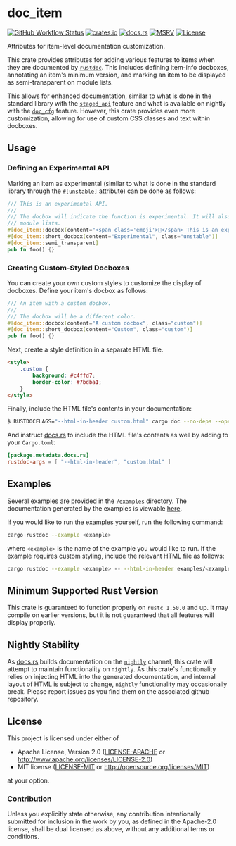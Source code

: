 # doc_item

[![GitHub Workflow Status](https://img.shields.io/github/workflow/status/Anders429/doc_item/Tests/master)](https://github.com/Anders429/doc_item/actions)
[![crates.io](https://img.shields.io/crates/v/doc_item)](https://crates.io/crates/doc_item)
[![docs.rs](https://docs.rs/doc_item/badge.svg)](https://docs.rs/doc_item)
[![MSRV](https://img.shields.io/badge/rustc-1.50.0+-yellow.svg)](#minimum-supported-rust-version)
[![License](https://img.shields.io/crates/l/doc_item)](#license)

Attributes for item-level documentation customization.

This crate provides attributes for adding various features to items when they are documented by
[`rustdoc`](https://doc.rust-lang.org/rustdoc/what-is-rustdoc.html). This includes defining
item-info docboxes, annotating an item's minimum version, and marking an item to be displayed as
semi-transparent on module lists.

This allows for enhanced documentation, similar to what is done in the standard library with the
[`staged_api`](https://doc.rust-lang.org/beta/unstable-book/language-features/staged-api.html)
feature and what is available on nightly with the
[`doc_cfg`](https://doc.rust-lang.org/beta/unstable-book/language-features/doc-cfg.html) feature.
However, this crate provides even more customization, allowing for use of custom CSS classes and
text within docboxes.

## Usage

### Defining an Experimental API
Marking an item as experimental (similar to what is done in the standard library through the
[`#[unstable]`](https://rustc-dev-guide.rust-lang.org/stability.html#unstable) attribute) can be
done as follows:

```rust
/// This is an experimental API.
///
/// The docbox will indicate the function is experimental. It will also appear semi-transparent on
/// module lists.
#[doc_item::docbox(content="<span class='emoji'>🔬</span> This is an experimental API.", class="unstable")]
#[doc_item::short_docbox(content="Experimental", class="unstable")]
#[doc_item::semi_transparent]
pub fn foo() {}
```

### Creating Custom-Styled Docboxes
You can create your own custom styles to customize the display of docboxes. Define your item's
docbox as follows:

```rust
/// An item with a custom docbox.
///
/// The docbox will be a different color.
#[doc_item::docbox(content="A custom docbox", class="custom")]
#[doc_item::short_docbox(content="Custom", class="custom")]
pub fn foo() {}
```

Next, create a style definition in a separate HTML file.
```html
<style>
    .custom {
        background: #c4ffd7;
        border-color: #7bdba1;
    }
</style>
```

Finally, include the HTML file's contents in your documentation:

```bash
$ RUSTDOCFLAGS="--html-in-header custom.html" cargo doc --no-deps --open
```

And instruct [docs.rs](https://docs.rs/) to include the HTML file's contents as well by adding to your `Cargo.toml`:

```toml
[package.metadata.docs.rs]
rustdoc-args = [ "--html-in-header", "custom.html" ]
```

## Examples
Several examples are provided in the
[`/examples`](https://github.com/Anders429/doc_item/tree/master/examples) directory. The
documentation generated by the examples is viewable [here](https://anders429.github.io/doc_item/examples/).

If you would like to run the examples yourself, run the following command:

```sh
cargo rustdoc --example <example>
```

where `<example>` is the name of the example you would like to run. If the example requires custom
styling, include the relevant HTML file as follows:

```sh
cargo rustdoc --example <example> -- --html-in-header examples/<example>.html
```

## Minimum Supported Rust Version
This crate is guaranteed to function properly on `rustc 1.50.0` and up. It may compile on earlier
versions, but it is not guaranteed that all features will display properly.

## Nightly Stability
As [docs.rs](https://docs.rs/) builds documentation on the
[`nightly`](https://rust-lang.github.io/rustup/concepts/channels.html) channel, this crate will
attempt to maintain functionality on `nightly`. As this crate's functionality relies on injecting
HTML into the generated documentation, and internal layout of HTML is subject to change, `nightly`
functionality may occasionally break. Please report issues as you find them on the associated github
repository.

## License
This project is licensed under either of

* Apache License, Version 2.0
([LICENSE-APACHE](https://github.com/Anders429/more_ranges/blob/HEAD/LICENSE-APACHE) or
http://www.apache.org/licenses/LICENSE-2.0)
* MIT license
([LICENSE-MIT](https://github.com/Anders429/more_ranges/blob/HEAD/LICENSE-MIT) or
http://opensource.org/licenses/MIT)

at your option.

### Contribution
Unless you explicitly state otherwise, any contribution intentionally submitted for inclusion in the work by you, as defined in the Apache-2.0 license, shall be dual licensed as above, without any additional terms or conditions.
